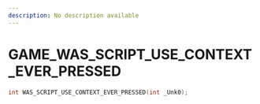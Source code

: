 ```yaml
---
description: No description available 
---
```


# GAME\_WAS_SCRIPT_USE_CONTEXT_EVER_PRESSED

```cpp
int WAS_SCRIPT_USE_CONTEXT_EVER_PRESSED(int _Unk0);
```